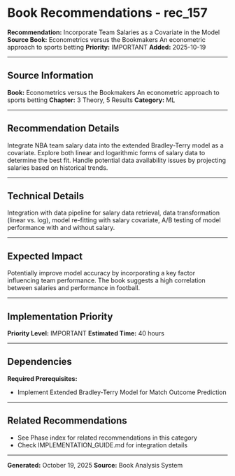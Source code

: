 # Book Recommendations - rec_157

**Recommendation:** Incorporate Team Salaries as a Covariate in the Model
**Source Book:** Econometrics versus the Bookmakers An econometric approach to sports betting
**Priority:** IMPORTANT
**Added:** 2025-10-19

---

## Source Information

**Book:** Econometrics versus the Bookmakers An econometric approach to sports betting
**Chapter:** 3 Theory, 5 Results
**Category:** ML

---

## Recommendation Details

Integrate NBA team salary data into the extended Bradley-Terry model as a covariate.  Explore both linear and logarithmic forms of salary data to determine the best fit.  Handle potential data availability issues by projecting salaries based on historical trends.

---

## Technical Details

Integration with data pipeline for salary data retrieval, data transformation (linear vs. log), model re-fitting with salary covariate, A/B testing of model performance with and without salary.

---

## Expected Impact

Potentially improve model accuracy by incorporating a key factor influencing team performance. The book suggests a high correlation between salaries and performance in football.

---

## Implementation Priority

**Priority Level:** IMPORTANT
**Estimated Time:** 40 hours

---

## Dependencies

**Required Prerequisites:**

- Implement Extended Bradley-Terry Model for Match Outcome Prediction


---

## Related Recommendations

- See Phase index for related recommendations in this category
- Check IMPLEMENTATION_GUIDE.md for integration details

---

**Generated:** October 19, 2025
**Source:** Book Analysis System
